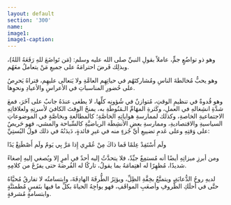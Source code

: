 ```yaml
---
layout: default
section: '300'
name:
image1: 
image1-caption: 
---
```

وهو ذو تواضُعٍ جمٍّ، عاملاً بقولِ النبيِّ صلى الله عليه وسلم: (مَن تَواضَعَ للهِ رَفَعَهُ اللهُ)، وبذلِك فَرضَ احترامَهُ على جميعِ مَنْ يتعاملُ معَهُم.

وهو يحبُّ مُخالطةَ الناسِ ومُشاركتَهُم في حياتِهِم العامَّةِ ولا يَتعالى عليهِم، فتراهُ يَحرِصُ على حُضورِ المناسباتِ في الأعراسِ والأعيادِ ونحوِها.

وهو قُدوةٌ في تنظيمِ الوقتِ، مُتوازنٌ في شُؤونِه كلِّها، لا يطغى عندَهُ جانبٌ على آخَرَ، فمعَ شدَّةِ انشِغالهِ في العملِ، وكَثرةِ المهَامِّ الـمَنُوطَةِ به، يمنحُ الوقتَ الكافيَ لأسرتِهِ ولعلاقاتِهِ الاجتماعيةِ الخاصةِ، وكذلك لممارسةِ هواياتِهِ الخاصَّةِ؛ كالمطالعةِ وبخاصَّةٍ في الموضوعاتِ السياسيةِ والاقتصاديةِ، وممارسةِ بعضِ الأنشِطَة الرياضيَّةِ كالسِّباحة والمشي، فهو حَريصٌ على وَقتِهِ وعلى عَدمِ تضييعِ أيِّ جُزءٍ منه في غيرِ فائدةٍ، دَيدَنُهُ في ذلك قولُ البُستِيِّ:

<div class="poem">
<span class="poem-line">
ولَم أَسْتَفِدْ عِلمًا فَما ذاكَ مِنْ عُمْرِي
</span>
<span class="poem-line">
إِذا مَرَّ بِي يَومٌ ولَم أَصْطَنِعْ يَدًا
</span>
</div>

ومن أبرزِ ميزاتِهِ أيضًا أنه مُستمِعٌ جيِّدٌ، فلا يتحدَّثُ إليه أحدٌ في أمرٍ إلا ويُصغي إليهِ إصغاءً شديدًا، مُظهِرًا له اهتِمامَهُ بما يقولُ، تاركًا له الفُرصَةَ حتى يفرُغَ من كلامِهِ. 

لديهِ روحُ الدُّعابَةِ، ويتمتَّعُ بخِفَّةِ الظِلِّ، ويؤثِرُ الطُّرفَةَ الهادِفَةَ، وابتسامتُه لا تفارقُ مُحيَّاهُ حتَّى في أحلَكِ الظُّروفِ وأصعَبِ المواقَفِ، فهو يواجِهُ الحياةَ بكلِّ ما فيها بنَفسٍ مُطمئنَّةٍ وابتسامةٍ مُشرقةٍ.
